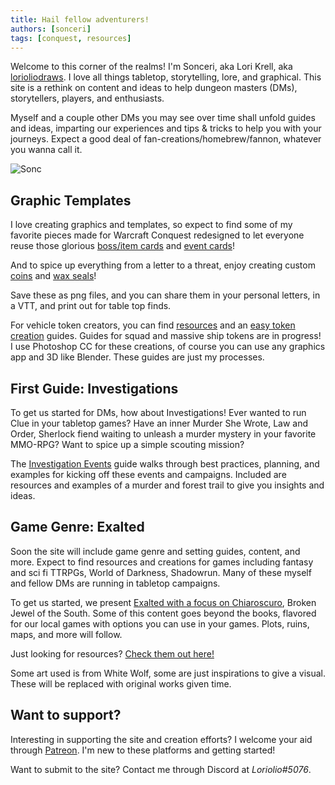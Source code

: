 ```yaml
---
title: Hail fellow adventurers!
authors: [sonceri]
tags: [conquest, resources]
---
```


Welcome to this corner of the realms! I'm Sonceri, aka Lori Krell, aka [lorioliodraws](https://twitter.com/lorioliodraws). I love all things tabletop, storytelling, lore, and graphical. This site is a rethink on content and ideas to help dungeon masters (DMs), storytellers, players, and enthusiasts.

<!--truncate-->

Myself and a couple other DMs you may see over time shall unfold guides and ideas, imparting our experiences and tips & tricks to help you with your journeys. Expect a good deal of fan-creations/homebrew/fannon, whatever you wanna call it.

![Sonc](/img/blog/sonc-hi.png)

## Graphic Templates

I love creating graphics and templates, so expect to find some of my favorite pieces made for Warcraft Conquest redesigned to let everyone reuse those glorious [boss/item cards](/docs/wow-conquest/boss-item-cards) and [event cards](/docs/wow-conquest/event-cards)!

And to spice up everything from a letter to a threat, enjoy creating custom [coins](/docs/photoshop/coins) and [wax seals](/docs/photoshop/wax-seals)!

Save these as png files, and you can share them in your personal letters, in a VTT, and print out for table top finds.

For vehicle token creators, you can find [resources](/docs/wow-conquest/token) and an [easy token creation](/docs/wow-conquest/simple-token) guides. Guides for squad and massive ship tokens are in progress! I use Photoshop CC for these creations, of course you can use any graphics app and 3D like Blender. These guides are just my processes.

## First Guide: Investigations

To get us started for DMs, how about Investigations! Ever wanted to run Clue in your tabletop games? Have an inner Murder She Wrote, Law and Order, Sherlock fiend waiting to unleash a murder mystery in your favorite MMO-RPG? Want to spice up a simple scouting mission?

The [Investigation Events](/docs/investigations) guide walks through best practices, planning, and examples for kicking off these events and campaigns. Included are resources and examples of a murder and forest trail to give you insights and ideas.

## Game Genre: Exalted

Soon the site will include game genre and setting guides, content, and more. Expect to find resources and creations for games including fantasy and sci fi TTRPGs, World of Darkness, Shadowrun. Many of these myself and fellow DMs are running in tabletop campaigns. 

To get us started, we present [Exalted with a focus on Chiaroscuro](/docs/exalted/chiaroscuro), Broken Jewel of the South. Some of this content goes beyond the books, flavored for our local games with options you can use in your games. Plots, ruins, maps, and more will follow. 

Just looking for resources? [Check them out here!](/docs/exalted/resources)

Some art used is from White Wolf, some are just inspirations to give a visual. These will be replaced with original works given time.

## Want to support?

Interesting in supporting the site and creation efforts? I welcome your aid through [Patreon](https://www.patreon.com/sonceri). I'm new to these platforms and getting started!

Want to submit to the site? Contact me through Discord at *Loriolio#5076*.